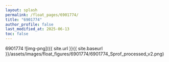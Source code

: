 ```yaml
---
layout: splash
permalink: /float_pages/6901774/
title: "6901774"
author_profile: false
last_modified_at: 2025-06-13
toc: false
---
```

 
6901774
![img-png]({{ site.url }}{{ site.baseurl }}/assets/images/float_figures/6901774/6901774_Sprof_processed_v2.png)